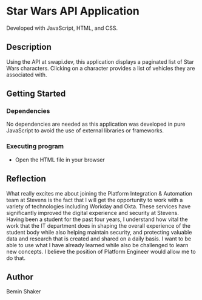 # Star Wars API Application

Developed with JavaScript, HTML, and CSS.

## Description

Using the API at swapi.dev, this application displays a paginated list of Star Wars characters. Clicking on a character provides a list of vehicles they are associated with.

## Getting Started

### Dependencies

No dependencies are needed as this application was developed in pure JavaScript to avoid the use of external libraries or frameworks.

### Executing program

- Open the HTML file in your browser

## Reflection

What really excites me about joining the Platform Integration & Automation team at Stevens is the fact that I will get the opportunity to work with a variety of technologies including Workday and Okta. These services have significantly improved the digital experience and security at Stevens. Having been a student for the past four years, I understand how vital the work that the IT department does in shaping the overall experience of the student body while also helping maintain security, and protecting valuable data and research that is created and shared on a daily basis. I want to be able to use what I have already learned while also be challenged to learn new concepts. I believe the position of Platform Engineer would allow me to do that.

## Author

Bemin Shaker

